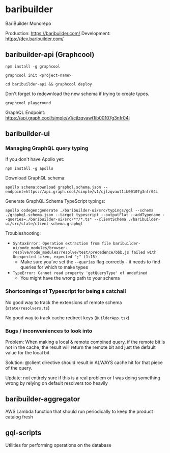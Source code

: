 # baribuilder
BariBuilder Monorepo

Production: https://baribuilder.com/
Development: https://dev.baribuilder.com/

## baribuilder-api (Graphcool)

`npm install -g graphcool`

`graphcool init <project-name>`

`cd baribuilder-api && graphcool deploy`

Don't forget to redownload the new schema if trying to create types.

`graphcool playground`

GraphQL Endpoint: https://api.graph.cool/simple/v1/cjlzqvawt1ib00107g3nfr04i

## baribuilder-ui

### Managing GraphQL query typing
If you don't have Apollo yet:

`npm install -g apollo`

Download GraphQL schema:

`apollo schema:download graphql.schema.json --endpoint=https://api.graph.cool/simple/v1/cjlzqvawt1ib00107g3nfr04i`

Generate GraphQL Schema TypeScript typings:

`apollo codegen:generate ./baribuilder-ui/src/typings/gql --schema ./graphql.schema.json --target typescript --outputFlat --addTypename --queries=./baribuilder-ui/src/**/*.ts* --clientSchema ./baribuilder-ui/src/state/client-schema.graphql`

Troubleshooting:
* `SyntaxError: Operation extraction from file baribuilder-ui/node_modules/browser-resolve/node_modules/resolve/test/precedence/bbb.js failed with 
   Unexpected token, expected ";" (1:15)`
    * Make sure you've set the `--queries` flag correctly - it needs to find queries for which to make types
* `TypeError: Cannot read property 'getQueryType' of undefined`
    * You might have the wrong path to your schema 

### Shortcomings of Typescript for being a catchall

No good way to track the extensions of remote schema (`state/resolvers.ts`)

No good way to track cache redirect keys (`BuilderApp.tsx`)

### Bugs / inconveniences to look into

Problem: When making a local & remote combined query, if the remote bit is not in the cache, the result will return the remote bit and just the default value for the local bit.

Solution: @client directive should result in ALWAYS cache hit for that piece of the query.

Update: not entirely sure if this is a real problem or I was doing something wrong by relying on default resolvers too heavily

## baribuilder-aggregator

AWS Lambda function that should run periodically to keep the product catalog fresh

## gql-scripts

Utilities for performing operations on the database


